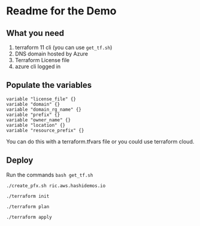 # Readme for the Demo

## What you need

1. terraform 11 cli (you can use `get_tf.sh`)
2. DNS domain hosted by Azure
3. Terraform License file
4. azure cli logged in

## Populate the variables

```
variable "license_file" {}
variable "domain" {}
variable "domain_rg_name" {}
variable "prefix" {}
variable "owner_name" {}
variable "location" {}
variable "resource_prefix" {}
```

You can do this with a terraform.tfvars file or you could use terraform cloud.


## Deploy

Run the commands
```bash get_tf.sh```

```./create_pfx.sh ric.aws.hashidemos.io```

```./terraform init```

```./terraform plan```

```./terraform apply```
